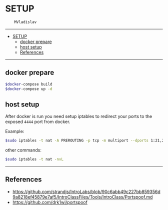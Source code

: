 # SETUP

```sh
    MVladislav
```

---

- [SETUP](#setup)
  - [docker prepare](#docker-prepare)
  - [host setup](#host-setup)
  - [References](#references)

---

## docker prepare

```sh
$docker-compose build
$docker-compose up -d
```

## host setup

After docker is run you need setup iptables to redirect your ports to the exposed `4444` port from docker.

Example:

```sh
$sudo iptables -t nat -A PREROUTING -p tcp -m multiport --dports 1:21,23:65535 -j REDIRECT --to-ports 4444
```

other commands:

```sh
$sudo iptables -t nat -nvL
```

---

## References

- <https://github.com/strandjs/IntroLabs/blob/90c6abb49c227bb859356d9a8218ef45879e7af5/IntroClassFiles/Tools/IntroClass/Portspoof.md>
- <https://github.com/drk1wi/portspoof>
